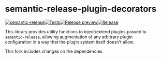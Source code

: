 # semantic-release-plugin-decorators

[![semantic-release](https://img.shields.io/badge/%20%20%F0%9F%93%A6%F0%9F%9A%80-semantic--release-e10079.svg)](https://github.com/semantic-release/semantic-release)[![Tests](https://github.com/mjsorribas/semantic-release-plugin-decorators/actions/workflows/tests.yml/badge.svg)](https://github.com/mjsorribas/semantic-release-plugin-decorators/actions/workflows/tests.yml)[![Release preview](https://github.com/mjsorribas/semantic-release-plugin-decorators/actions/workflows/release-preview.yml/badge.svg)](https://github.com/mjsorribas/semantic-release-plugin-decorators/actions/workflows/release-preview.yml)[![Release](https://github.com/mjsorribas/semantic-release-plugin-decorators/actions/workflows/release.yml/badge.svg)](https://github.com/mjsorribas/semantic-release-plugin-decorators/actions/workflows/release.yml)

This library provides utility functions to inject/extend plugins passed to `semantic-release`, allowing augmentation of any arbitrary plugin configuration in a way that the plugin system itself doesn't allow.

This fork includes changes on the dependencies.